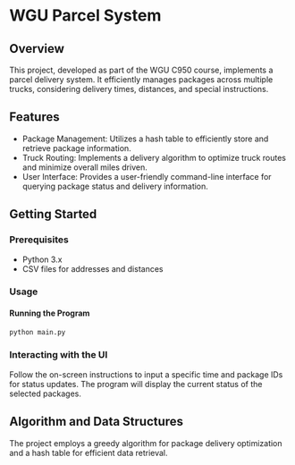 # WGU Parcel System

## Overview
This project, developed as part of the WGU C950 course, implements a parcel delivery system. 
It efficiently manages packages across multiple trucks, considering delivery times, distances, and special instructions.

## Features
* Package Management: Utilizes a hash table to efficiently store and retrieve package information.
* Truck Routing: Implements a delivery algorithm to optimize truck routes and minimize overall miles driven.
* User Interface: Provides a user-friendly command-line interface for querying package status and delivery information.

## Getting Started
### Prerequisites
* Python 3.x
* CSV files for addresses and distances

### Usage
#### Running the Program
```bash
python main.py
```

### Interacting with the UI
Follow the on-screen instructions to input a specific time and package IDs for status updates. 
The program will display the current status of the selected packages.

## Algorithm and Data Structures
The project employs a greedy algorithm for package delivery optimization and a hash table for efficient data retrieval.


